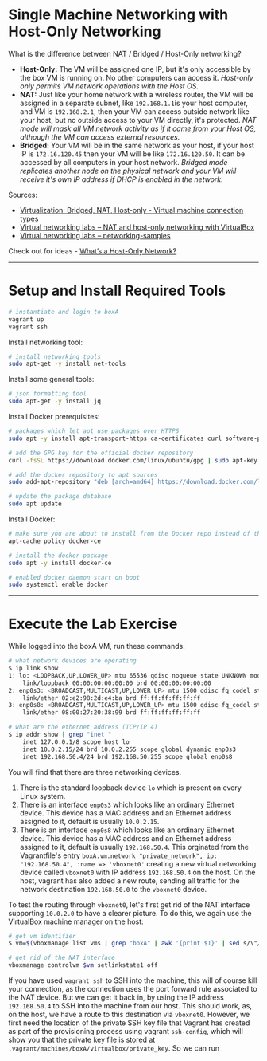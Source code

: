 
<!--
Maintainer:   jeffskinnerbox@yahoo.com / www.jeffskinnerbox.me
Version:      0.0.1
-->



# Single Machine Networking with Host-Only Networking
What is the difference between NAT / Bridged / Host-Only networking?

* **Host-Only:** The VM will be assigned one IP, but it's only accessible by the box VM is running on.
No other computers can access it.
*Host-only only permits VM network operations with the Host OS.*
* **NAT:** Just like your home network with a wireless router,
the VM will be assigned in a separate subnet, like `192.168.1.1`is your host computer,
and VM is `192.168.2.1`, then your VM can access outside network like your host,
but no outside access to your VM directly, it's protected.
*NAT mode will mask all VM network activity as if it came from your Host OS, although the VM can access external resources.*
* **Bridged:** Your VM will be in the same network as your host,
if your host IP is `172.16.120.45` then your VM will be like `172.16.120.50`.
It can be accessed by all computers in your host network.
*Bridged mode replicates another node on the physical network and your VM will receive it's own IP address if DHCP is enabled in the network.*

Sources:
* [Virtualization: Bridged, NAT, Host-only - Virtual machine connection types](https://www.youtube.com/watch?v=XCkKDWMYHME)
* [Virtual networking labs – NAT and host-only networking with VirtualBox](https://leftasexercise.com/2019/12/13/virtual-networking-labs-nat-and-host-only-networking-with-virtualbox/)
* [Virtual networking labs – networking-samples](https://github.com/christianb93/networking-samples)


Check out for ideas - [What’s a Host-Only Network?](https://objectpartners.com/2018/01/18/exploring-a-host-only-network/)

------


# Setup and Install Required Tools
```bash
# instantiate and login to boxA
vagrant up
vagrant ssh
```

Install networking tool:

```bash
# install networking tools
sudo apt-get -y install net-tools
```

Install some general tools:

```bash
# json formatting tool
sudo apt-get -y install jq
```

Install Docker prerequisites:

```bash
# packages which let apt use packages over HTTPS
sudo apt -y install apt-transport-https ca-certificates curl software-properties-common

# add the GPG key for the official docker repository
curl -fsSL https://download.docker.com/linux/ubuntu/gpg | sudo apt-key add -

# add the docker repository to apt sources
sudo add-apt-repository "deb [arch=amd64] https://download.docker.com/linux/ubuntu focal stable"

# update the package database
sudo apt update
```

Install Docker:

```bash
# make sure you are about to install from the Docker repo instead of the default Ubuntu repo
apt-cache policy docker-ce

# install the docker package
sudo apt -y install docker-ce

# enabled docker daemon start on boot
sudo systemctl enable docker
```


------


# Execute the Lab Exercise
While logged into the boxA VM, run these commands:

```bash
# what network devices are operating
$ ip link show
1: lo: <LOOPBACK,UP,LOWER_UP> mtu 65536 qdisc noqueue state UNKNOWN mode DEFAULT group default qlen 1000
    link/loopback 00:00:00:00:00:00 brd 00:00:00:00:00:00
2: enp0s3: <BROADCAST,MULTICAST,UP,LOWER_UP> mtu 1500 qdisc fq_codel state UP mode DEFAULT group default qlen 1000
    link/ether 02:e2:98:2d:e4:ba brd ff:ff:ff:ff:ff:ff
3: enp0s8: <BROADCAST,MULTICAST,UP,LOWER_UP> mtu 1500 qdisc fq_codel state UP mode DEFAULT group default qlen 1000
    link/ether 08:00:27:20:38:99 brd ff:ff:ff:ff:ff:ff

# what are the ethernet address (TCP/IP 4)
$ ip addr show | grep "inet "
    inet 127.0.0.1/8 scope host lo
    inet 10.0.2.15/24 brd 10.0.2.255 scope global dynamic enp0s3
    inet 192.168.50.4/24 brd 192.168.50.255 scope global enp0s8
```

You will find that there are three networking devices.

1. There is the standard loopback device `lo` which is present on every Linux system.
2. There is an interface `enp0s3` which looks like an ordinary Ethernet device.
This device has a MAC address and an Ethernet address assigned to it, default is usually `10.0.2.15`.
3. There is an interface `enp0s8` which looks like an ordinary Ethernet device.
This device has a MAC address and an Ethernet address assigned to it, default is usually `192.168.50.4`.
This orginated from the Vagrantfile's entry
`boxA.vm.network "private_network", ip: "192.168.50.4", :name => 'vboxnet0'`
creating a new virtual networking device called `vboxnet0` with IP address `192.168.50.4` on the host.
On the host, vagrant has also added a new route,
sending all traffic for the network destination `192.168.50.0` to the `vboxnet0` device.

To test the routing through `vboxnet0`,
let's first get rid of the NAT interface supporting `10.0.2.0` to have a clearer picture.
To do this, we again use the VirtualBox machine manager on the host:

```bash
# get vm identifier
$ vm=$(vboxmanage list vms | grep "boxA" | awk '{print $1}' | sed s/\"//g)

# get rid of the NAT interface
vboxmanage controlvm $vm setlinkstate1 off
```

If you have used `vagrant ssh` to SSH into the machine,
this will of course kill your connection, as the connection uses the port forward rule associated to the NAT device.
But we can get it back in, by using the IP address `192.168.50.4` to SSH into the machine from our host.
This should work, as, on the host, we have a route to this destination via `vboxnet0`.
However, we first need the location of the private SSH key file that Vagrant has created
as part of the provisioning process using vagrant `ssh-config`,
which will show you that the private key file is stored at `.vagrant/machines/boxA/virtualbox/private_key`.
So we can run


